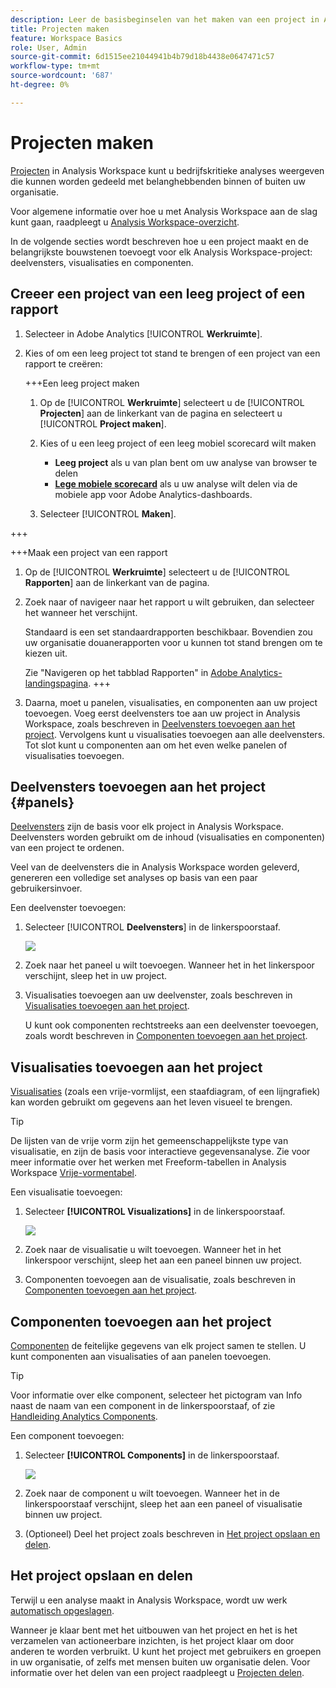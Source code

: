 ```yaml
---
description: Leer de basisbeginselen van het maken van een project in Analysis Workspace
title: Projecten maken
feature: Workspace Basics
role: User, Admin
source-git-commit: 6d1515ee21044941b4b79d18b4438e0647471c57
workflow-type: tm+mt
source-wordcount: '687'
ht-degree: 0%

---
```


# Projecten maken

[Projecten](/help/analyze/analysis-workspace/build-workspace-project/freeform-overview.md) in Analysis Workspace kunt u bedrijfskritieke analyses weergeven die kunnen worden gedeeld met belanghebbenden binnen of buiten uw organisatie.

Voor algemene informatie over hoe u met Analysis Workspace aan de slag kunt gaan, raadpleegt u [Analysis Workspace-overzicht](/help/analyze/analysis-workspace/home.md).

In de volgende secties wordt beschreven hoe u een project maakt en de belangrijkste bouwstenen toevoegt voor elk Analysis Workspace-project: deelvensters, visualisaties en componenten.

## Creeer een project van een leeg project of een rapport

1. Selecteer in Adobe Analytics [!UICONTROL **Werkruimte**].

1. Kies of om een leeg project tot stand te brengen of een project van een rapport te creëren:

   +++Een leeg project maken

   1. Op de [!UICONTROL **Werkruimte**] selecteert u de [!UICONTROL **Projecten**] aan de linkerkant van de pagina en selecteert u [!UICONTROL **Project maken**].

   1. Kies of u een leeg project of een leeg mobiel scorecard wilt maken

      * **Leeg project** als u van plan bent om uw analyse van browser te delen
      * [**Lege mobiele scorecard**](/help/analyze/mobile-app/curator.md) als u uw analyse wilt delen via de mobiele app voor Adobe Analytics-dashboards.
   1. Selecteer [!UICONTROL **Maken**].

+++

   +++Maak een project van een rapport

   1. Op de [!UICONTROL **Werkruimte**] selecteert u de [!UICONTROL **Rapporten**] aan de linkerkant van de pagina.

   1. Zoek naar of navigeer naar het rapport u wilt gebruiken, dan selecteer het wanneer het verschijnt.

      Standaard is een set standaardrapporten beschikbaar. Bovendien zou uw organisatie douanerapporten voor u kunnen tot stand brengen om te kiezen uit.

      Zie &quot;Navigeren op het tabblad Rapporten&quot; in [Adobe Analytics-landingspagina](/help/analyze/landing.md).
+++

1. Daarna, moet u panelen, visualisaties, en componenten aan uw project toevoegen. Voeg eerst deelvensters toe aan uw project in Analysis Workspace, zoals beschreven in [Deelvensters toevoegen aan het project](#add-panels-to-the-project). Vervolgens kunt u visualisaties toevoegen aan alle deelvensters. Tot slot kunt u componenten aan om het even welke panelen of visualisaties toevoegen.

## Deelvensters toevoegen aan het project {#panels}

[Deelvensters](https://experienceleague.adobe.com/docs/analytics/analyze/analysis-workspace/panels/panels.html) zijn de basis voor elk project in Analysis Workspace. Deelvensters worden gebruikt om de inhoud (visualisaties en componenten) van een project te ordenen.

Veel van de deelvensters die in Analysis Workspace worden geleverd, genereren een volledige set analyses op basis van een paar gebruikersinvoer.

Een deelvenster toevoegen:

1. Selecteer [!UICONTROL **Deelvensters**] in de linkerspoorstaaf.

   ![](assets/build-panels.png)

1. Zoek naar het paneel u wilt toevoegen. Wanneer het in het linkerspoor verschijnt, sleep het in uw project.

1. Visualisaties toevoegen aan uw deelvenster, zoals beschreven in [Visualisaties toevoegen aan het project](#add-visualizations-to-the-project).

   U kunt ook componenten rechtstreeks aan een deelvenster toevoegen, zoals wordt beschreven in [Componenten toevoegen aan het project](#add-components-to-the-project).

## Visualisaties toevoegen aan het project

[Visualisaties](https://experienceleague.adobe.com/docs/analytics/analyze/analysis-workspace/visualizations/freeform-analysis-visualizations.html) (zoals een vrije-vormlijst, een staafdiagram, of een lijngrafiek) kan worden gebruikt om gegevens aan het leven visueel te brengen.

>[!TIP]
>
>De lijsten van de vrije vorm zijn het gemeenschappelijkste type van visualisatie, en zijn de basis voor interactieve gegevensanalyse. Zie voor meer informatie over het werken met Freeform-tabellen in Analysis Workspace [Vrije-vormentabel](/help/analyze/analysis-workspace/visualizations/freeform-table/freeform-table.md).

Een visualisatie toevoegen:

1. Selecteer **[!UICONTROL Visualizations]** in de linkerspoorstaaf.

   ![](assets/build-visualizations.png)

1. Zoek naar de visualisatie u wilt toevoegen. Wanneer het in het linkerspoor verschijnt, sleep het aan een paneel binnen uw project.

1. Componenten toevoegen aan de visualisatie, zoals beschreven in [Componenten toevoegen aan het project](#add-components-to-the-project).

## Componenten toevoegen aan het project

[Componenten](/help/analyze/analysis-workspace/components/analysis-workspace-components.md) de feitelijke gegevens van elk project samen te stellen. U kunt componenten aan visualisaties of aan panelen toevoegen.

>[!TIP]
>
>Voor informatie over elke component, selecteer het pictogram van Info naast de naam van een component in de linkerspoorstaaf, of zie [Handleiding Analytics Components](/help/components/home.md).

Een component toevoegen:

1. Selecteer **[!UICONTROL Components]** in de linkerspoorstaaf.

   ![](assets/build-components.png)

1. Zoek naar de component u wilt toevoegen. Wanneer het in de linkerspoorstaaf verschijnt, sleep het aan een paneel of visualisatie binnen uw project.

1. (Optioneel) Deel het project zoals beschreven in [Het project opslaan en delen](#save-and-share-the-project).

## Het project opslaan en delen

Terwijl u een analyse maakt in Analysis Workspace, wordt uw werk [automatisch opgeslagen](/help/analyze/analysis-workspace/build-workspace-project/save-projects.md).

Wanneer je klaar bent met het uitbouwen van het project en het is het verzamelen van actioneerbare inzichten, is het project klaar om door anderen te worden verbruikt. U kunt het project met gebruikers en groepen in uw organisatie, of zelfs met mensen buiten uw organisatie delen. Voor informatie over het delen van een project raadpleegt u [Projecten delen](/help/analyze/analysis-workspace/curate-share/share-projects.md).

